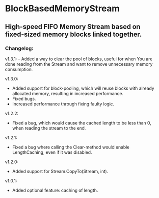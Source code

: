 # BlockBasedMemoryStream
## High-speed FIFO Memory Stream based on fixed-sized memory blocks linked together.

### **Changelog:**
v1.3.1:
    - Added a way to clear the pool of blocks, useful for when You are done reading from the Stream and want to remove unnecessary memory consumption.

v1.3.0:
- Added support for block-pooling, which will reuse blocks with already allocated memory, resulting in increased performance.
- Fixed bugs.
- Increased performance through fixing faulty logic.

v1.2.2:
- Fixed a bug, which would cause the cached length to be less than 0, when reading the stream to the end.

v1.2.1:
- Fixed a bug where calling the Clear-method would enable LengthCaching, even if it was disabled.

v1.2.0:
- Added support for Stream.CopyTo(Stream, int).

v1.0.1:
- Added optional feature: caching of length.
